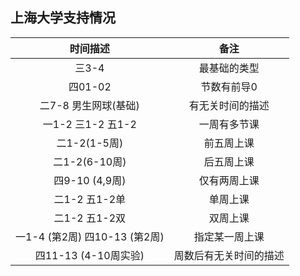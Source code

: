 上海大学支持情况
-------------
| 时间描述 | 备注 |
|   :-:   | :-: |
| 三3-4 | 最基础的类型 |
| 四01-02 | 节数有前导0 |
| 二7-8 男生网球(基础) | 有无关时间的描述 |
| 一1-2 三1-2 五1-2 | 一周有多节课 |
| 二1-2(1-5周) | 前五周上课 |
| 二1-2(6-10周) | 后五周上课 |
| 四9-10 (4,9周) | 仅有两周上课 |
| 二1-2 五1-2单 | 单周上课 |
| 二1-2 五1-2双 | 双周上课 |
| 一1-4 (第2周) 四10-13 (第2周) | 指定某一周上课 |
| 四11-13 (4-10周实验) | 周数后有无关时间的描述 |
